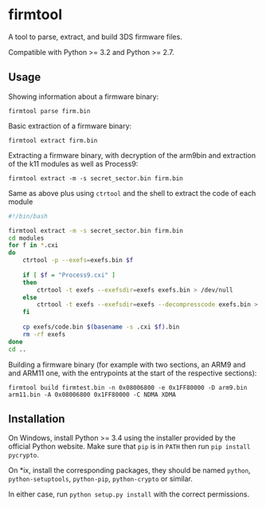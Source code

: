 # firmtool
A tool to parse, extract, and build 3DS firmware files.

Compatible with Python >= 3.2 and Python >= 2.7.
## Usage
Showing information about a firmware binary:
```
firmtool parse firm.bin
```

Basic extraction of a firmware binary:
```
firmtool extract firm.bin
```

Extracting a firmware binary, with decryption of the arm9bin and extraction of the k11 modules as well as Process9:
```
firmtool extract -m -s secret_sector.bin firm.bin
```

Same as above plus using `ctrtool` and the shell to extract the code of each module
```bash
#!/bin/bash

firmtool extract -m -s secret_sector.bin firm.bin
cd modules
for f in *.cxi
do
    ctrtool -p --exefs=exefs.bin $f
    
    if [ $f = "Process9.cxi" ]
    then
        ctrtool -t exefs --exefsdir=exefs exefs.bin > /dev/null
    else
        ctrtool -t exefs --exefsdir=exefs --decompresscode exefs.bin > /dev/null
    fi
    
    cp exefs/code.bin $(basename -s .cxi $f).bin
    rm -rf exefs
done
cd ..
```


Building a firmware binary (for example with two sections, an ARM9 and and ARM11 one, with the entrypoints at the start of the respective sections):
```
firmtool build firmtest.bin -n 0x08006800 -e 0x1FF80000 -D arm9.bin arm11.bin -A 0x08006800 0x1FF80000 -C NDMA XDMA
```

## Installation

On Windows, install Python >= 3.4 using the installer provided by the official Python website. Make sure that `pip` is in `PATH` then run `pip install pycrypto`.

On *ix, install the corresponding packages, they should be named `python`, `python-setuptools`, `python-pip`, `python-crypto` or similar.

In either case, run `python setup.py install` with the correct permissions. 
